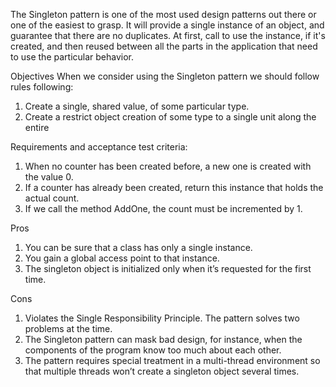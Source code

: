 The Singleton pattern is one of the most used design patterns out there or one of the easiest to grasp. It will provide
a single instance of an object, and guarantee that there are no duplicates. At first, call to use the instance, if it's
created, and then reused between all the parts in the application that need to use the particular behavior.

Objectives When we consider using the Singleton pattern we should follow rules following:

1. Create a single, shared value, of some particular type.
2. Create a restrict object creation of some type to a single unit along the entire

Requirements and acceptance test criteria:

1. When no counter has been created before, a new one is created with the value 0.
2. If a counter has already been created, return this instance that holds the actual count.
3. If we call the method AddOne, the count must be incremented by 1.

Pros

1. You can be sure that a class has only a single instance.
2. You gain a global access point to that instance.
3. The singleton object is initialized only when it’s requested for the first time.

Cons

1. Violates the Single Responsibility Principle. The pattern solves two problems at the time.
2. The Singleton pattern can mask bad design, for instance, when the components of the program know too much about each
   other.
3. The pattern requires special treatment in a multi-thread environment so that multiple threads won’t create a
   singleton object several times.
